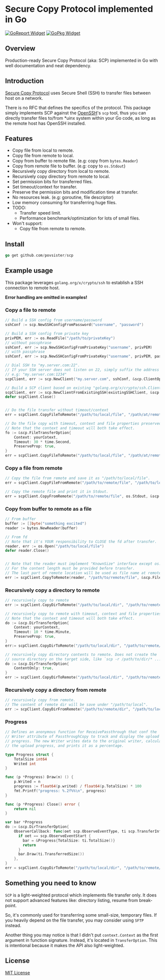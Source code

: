 # Secure Copy Protocol implemented in Go

[![GoReport Widget]][GoReport]
[![GoPkg Widget]][GoPkg]

## Overview
Production-ready Secure Copy Protocol (aka: SCP) implemented in Go with 
well documentation and neat dependency. 

## Introduction
[Secure Copy Protocol][SCP Wiki] uses Secure Shell (SSH) to 
transfer files between host on a network.

There is no RFC that defines the specifics of the protocol.
This package simply implements SCP against the [OpenSSH][OpenSSH]'s `scp` tool, 
thus you can directly transfer files to/from *uinx system within your Go code, 
as long as the remote host has OpenSSH installed.

## Features
* Copy file from local to remote.
* Copy file from remote to local.
* Copy from buffer to remote file. (e.g: copy from `bytes.Reader`)
* Copy from remote file to buffer. (e.g: copy to `os.Stdout`)
* Recursively copy directory from local to remote.
* Recursively copy directory from remote to local.
* Set permission bits for transferred files.
* Set timeout/context for transfer.
* Preserve the permission bits and modification time at transfer.
* No resources leak. (e.g: goroutine, file descriptor)
* Low memory consuming for transferring huge files.
* TODO:
  * Transfer speed limit.
  * Performance benchmark/optimization for lots of small files.
* Won't support:
  * Copy file from remote to remote.

## Install
```go
go get github.com/povsister/scp
```

## Example usage

This package leverages `golang.org/x/crypto/ssh` to establish a SSH connection to remote host.

**Error handling are omitted in examples!**

### Copy a file to remote
```go
// Build a SSH config from username/password
sshConf := scp.NewSSHConfigFromPassword("username", "password")

// Build a SSH config from private key
privPEM, err := os.ReadFile("/path/to/privateKey")
// without passphrase
sshConf, err := scp.NewSSHConfigFromPrivateKey("username", privPEM)
// with passphrase
sshConf, err := scp.NewSSHConfigFromPrivateKey("username", privPEM, passphrase)

// Dial SSH to "my.server.com:22".
// If your SSH server does not listen on 22, simply suffix the address with port.
// e.g: "my.server.com:1234"
scpClient, err := scp.NewClient("my.server.com", sshConf, &scp.ClientOption{})

// Build a SCP client based on existing "golang.org/x/crypto/ssh.Client"
scpClient, err := scp.NewClientFromExistingSSH(existingSSHClient, &scp.ClientOption{})
defer scpClient.Close()


// Do the file transfer without timeout/context
err = scpClient.CopyFileToRemote("/path/to/local/file", "/path/at/remote", &scp.FileTransferOption{})

// Do the file copy with timeout, context and file properties preserved.
// Note that the context and timeout will both take effect.
fo := &scp.FileTransferOption{
    Context: yourCotext,
    Timeout: 30 * time.Second, 
    PreserveProp: true,
}
err = scpClient.CopyFileToRemote("/path/to/local/file", "/path/at/remote", fo)
```

### Copy a file from remote
```go
// Copy the file from remote and save it as "/path/to/local/file".
err = scpClient.CopyFileFromRemote("/path/to/remote/file", "/path/to/local/file", &scp.FileTransferOption{})

// Copy the remote file and print it in Stdout.
err = scpClient.CopyFromRemote("/path/to/remote/file", os.Stdout, &scp.FileTransferOption{})
```

### Copy from buffer to remote as a file
```go
// From buffer
buffer := []byte("something excited")
reader := bytes.NewReader(buffer)

// From fd
// Note that it's YOUR responsibility to CLOSE the fd after transfer.
reader, err := os.Open("/path/to/local/file")
defer reader.Close()


// Note that the reader must implement "KnownSize" interface except os.File
// For the content length must be provided before transfer.
// The last part of remote location will be used as file name at remote.
err := scpClient.CopyToRemote(reader, "/path/to/remote/file", &scp.FileTransferOption{})
```

### Recursively copy a directory to remote
```go
// recursively copy to remote
err := scpClient.CopyDirToRemote("/path/to/local/dir", "/path/to/remote/dir", &scp.DirTransferOption{})

// recursively copy to remote with timeout, context and file properties.
// Note that the context and timeout will both take effect.
do := &scp.DirTransferOption{
    Context: yourContext,
    Timeout: 10 * time.Minute,
    PreserveProp: true,
}
err:= scpClient.CopyDirToRemote("/path/to/local/dir", "/path/to/remote/dir", do)

// recursively copy directory contents to remote. Does not create the
// source directory on the target side, like `scp -r /path/to/dir/* ...`
do := &scp.DirTransferOption{
    ContentOnly: true,
}
err := scpClient.CopyDirToRemote("/path/to/local/dir", "/path/to/remote/dir", do)
```

### Recursively copy a directory from remote
```go
// recursively copy from remote.
// The content of remote dir will be save under "/path/to/local".
err := scpClient.CopyDirFromRemote("/path/to/remote/dir", "/path/to/local", &scp.DirTransferOption{})
```

### Progress
```go
// Defines an anonymous function for ReceivePassthrough that conf the
// Writer attribute of PassthroughCopy to track and display the upload 
// progress. The new Writer writes data to the original writer, calculates
// the upload progress, and prints it as a percentage.

type Progress struct {
    TotalSize int64
    Writed int
}

func (p *Progress) Draw(n) () {
    p.Writed = n
    progress := float64(p.writed) / float64(p.TotalSize) * 100
    fmt.Printf("progress: %.2f%%\n", progress)
}

func (p *Progress) Close() error {
    return nil
}

var bar *Progress
do := &scp.DirTransferOption{
    ObserverCallback: func(oet scp.ObserveEventType, ti scp.TransferInfo) {
      if oet == scp.ObserveEventStart {
        bar = &Progress{TotalSize: ti.TotalSize()}
        return
      }
      bar.Draw(ti.TransferredSize())
    },
}
err = scpClient.CopyDirToRemote("/path/to/local/dir", "/path/to/remote/dir", do)
```

## Something you need to know
`SCP` is a light-weighted protocol which implements file transfer only. It does not support 
advanced features like: directory listing, resume from break-point.

So, it's commonly used for transferring some small-size, temporary files. If you heavily 
depend on the file transfer, you may consider using `SFTP` instead.

Another thing you may notice is that I didn't put `context.Context` as the first argument in
function signature. Instead, it's located in `TransferOption`. This is intentional because it
makes the API also light-weighted.

## License
[MIT License][MIT License]

[MIT License]: https://en.wikipedia.org/wiki/MIT_License
[OpenSSH]: https://www.openssh.com
[SCP Wiki]: https://en.wikipedia.org/wiki/Secure_copy_protocol
[GoPkg]: https://pkg.go.dev/github.com/povsister/scp
[GoPkg Widget]: https://pkg.go.dev/badge/github.com/povsister/scp.svg
[GoReport]: https://goreportcard.com/report/povsister/scp
[GoReport Widget]: https://goreportcard.com/badge/povsister/scp
